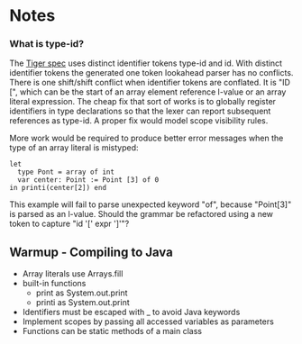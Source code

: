 # Notes

### What is type-id?

The [Tiger spec](http://www.cs.columbia.edu/~sedwards/classes/2002/w4115/tiger.pdf) uses distinct identifier tokens type-id and id.
With distinct identifier tokens the generated one token lookahead parser has no conflicts.
There is one shift/shift conflict when identifier tokens are conflated. It is "ID [", which can be the start of an array element reference l-value or an array literal expression.
The cheap fix that sort of works is to globally register identifiers in type declarations so that the lexer can report subsequent references as type-id.
A proper fix would model scope visibility rules.

More work would be required to produce better error messages when the type of an array literal is mistyped:

```
let
  type Pont = array of int
  var center: Point := Point [3] of 0
in printi(center[2]) end
```

This example will fail to parse unexpected keyword "of", because "Point[3]" is parsed as an l-value.
Should the grammar be refactored using a new token to capture "id '[' expr ']'"?

## Warmup - Compiling to Java

- Array literals use Arrays.fill
- built-in functions
  - print as System.out.print
  - printi as System.out.print
- Identifiers must be escaped with \_ to avoid Java keywords
- Implement scopes by passing all accessed variables as parameters
- Functions can be static methods of a main class
